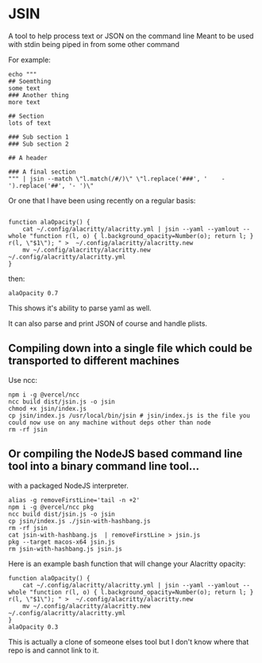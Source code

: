 # JSIN

A tool to help process text or JSON on the command line
Meant to be used with stdin being piped in from some other command

For example:
```
echo """
## Soemthing
some text
### Another thing
more text

## Section
lots of text

### Sub section 1
### Sub section 2

## A header

### A final section
""" | jsin --match \"l.match(/#/)\" \"l.replace('###', '    - ').replace('##', '- ')\"

```

Or one that I have been using recently on a regular basis:

```

function alaOpacity() {
    cat ~/.config/alacritty/alacritty.yml | jsin --yaml --yamlout --whole "function r(l, o) { l.background_opacity=Number(o); return l; }  r(l, \"$1\"); " >  ~/.config/alacritty/alacritty.new
    mv ~/.config/alacritty/alacritty.new ~/.config/alacritty/alacritty.yml
}

```

then:

```
alaOpacity 0.7
```

This shows it's ability to parse yaml as well.

It can also parse and print JSON of course and handle plists.



## Compiling down into a single file which could be transported to different machines
Use ncc:

```
npm i -g @vercel/ncc 
ncc build dist/jsin.js -o jsin
chmod +x jsin/index.js
cp jsin/index.js /usr/local/bin/jsin # jsin/index.js is the file you could now use on any machine without deps other than node
rm -rf jsin
```


## Or compiling the NodeJS based command line tool into a binary command line tool...
with a packaged NodeJS interpreter.

```
alias -g removeFirstLine='tail -n +2'
npm i -g @vercel/ncc pkg
ncc build dist/jsin.js -o jsin
cp jsin/index.js ./jsin-with-hashbang.js 
rm -rf jsin
cat jsin-with-hashbang.js  | removeFirstLine > jsin.js
pkg --target macos-x64 jsin.js
rm jsin-with-hashbang.js jsin.js
```


Here is an example bash function that will change your Alacritty opacity:
```
function alaOpacity() {
    cat ~/.config/alacritty/alacritty.yml | jsin --yaml --yamlout --whole "function r(l, o) { l.background_opacity=Number(o); return l; }  r(l, \"$1\"); " >  ~/.config/alacritty/alacritty.new
    mv ~/.config/alacritty/alacritty.new ~/.config/alacritty/alacritty.yml
}
alaOpacity 0.3
```




This is actually a clone of someone elses tool but I don't know where that repo is and cannot link to it.
